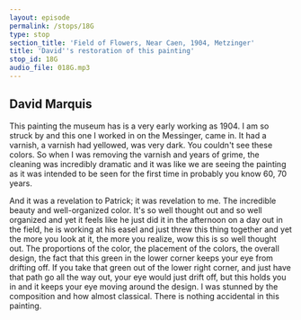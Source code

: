 ```yaml
---
layout: episode
permalink: /stops/18G
type: stop
section_title: 'Field of Flowers, Near Caen, 1904, Metzinger'
title: 'David''s restoration of this painting'
stop_id: 18G
audio_file: 018G.mp3
---
```


## David Marquis

This painting the museum has is a very early working as 1904.  I am so struck by and this one I worked in on the Messinger, came in. It had a varnish, a varnish had yellowed, was very dark.  You couldn't see these colors.  So when I was removing the varnish and years of grime, the cleaning was incredibly dramatic and it was like we are seeing the painting as it was intended to be seen for the first time in probably you know 60, 70 years.

And it was a revelation to Patrick; it was revelation to me.  The incredible beauty and well-organized color.  It's so well thought out and so well organized and yet it feels like he just did it in the afternoon on a day out in the field, he is working at his easel and just threw this thing together and yet the more you look at it, the more you realize, wow this is so well thought out. The proportions of the color, the placement of the colors, the overall design, the fact that this green in the lower corner keeps your eye from drifting off. If you take that green out of the lower right corner, and just have that path go all the way out, your eye would just drift off, but this holds you in and it keeps your eye moving around the design.  I was stunned by the composition and how almost classical.  There is nothing accidental in this painting.
